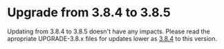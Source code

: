 # Upgrade from 3.8.4 to 3.8.5

Updating from 3.8.4 to 3.8.5 doesn't have any impacts. Please read the apropriate UPGRADE-3.8.x files for updates lower as [3.8.4](UPGRADE-3.8.4.md) to this version.
